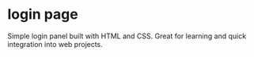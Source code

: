 # login page
Simple login panel built with HTML and CSS. Great for learning and quick integration into web projects.

